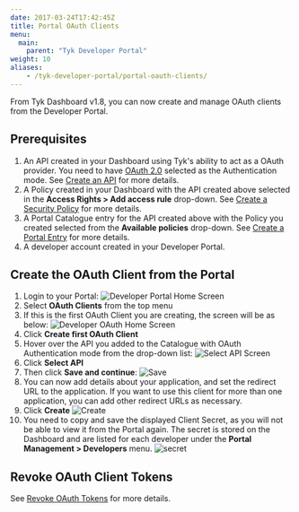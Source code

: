 ```yaml
---
date: 2017-03-24T17:42:45Z
title: Portal OAuth Clients
menu:
  main:
    parent: "Tyk Developer Portal"
weight: 10 
aliases:
    - /tyk-developer-portal/portal-oauth-clients/
---
```


From Tyk Dashboard v1.8, you can now create and manage OAuth clients from the Developer Portal.

## Prerequisites

1. An API created in your Dashboard using Tyk's ability to act as a OAuth provider. You need to have [OAuth 2.0](/docs/basic-config-and-security/security/authentication-authorization/oauth-2-0/#option-2---use-the-tyk-oauth-flow) selected as the Authentication mode. See [Create an API](/docs/getting-started/tutorials/create-api/) for more details. 
2. A Policy created in your Dashboard with the API created above selected in the **Access Rights > Add access rule** drop-down. See [Create a Security Policy](/docs/getting-started/tutorials/create-security-policy/) for more details.
3. A Portal Catalogue entry for the API created above with the Policy you created selected from the **Available policies** drop-down. See [Create a Portal Entry](/docs/getting-started/tutorials/create-portal-entry/) for more details.
4. A developer account created in your Developer Portal.

## Create the OAuth Client from the Portal

1. Login to your Portal:
    ![Developer Portal Home Screen](/docs/img/dashboard/portal-management/dev_portal_homev1.8.png)
2. Select **OAuth Clients** from the top menu
3. If this is the first OAuth Client you are creating, the screen will be as below:
    ![Developer OAuth Home Screen](/docs/img/dashboard/portal-management/portal_first-oauth_client.png)
4. Click **Create first OAuth Client**
5. Hover over the API you added to the Catalogue with OAuth Authentication mode from the drop-down list:
     ![Select API Screen](/docs/img/dashboard/portal-management/portal_oauth_select_api2.png)
6. Click **Select API**
7. Then click **Save and continue**:
    ![Save](/docs/img/dashboard/portal-management/portal_oauth_connected_api2.png)
8. You can now add details about your application, and set the redirect URL to the application. If you want to use this client for more than one application, you can add other redirect URLs as necessary.
9. Click **Create**
    ![Create](/docs/img/dashboard/portal-management/create_portal_oauth_client.png)
10. You need to copy and save the displayed Client Secret, as you will not be able to view it from the Portal again. The secret is stored on the Dashboard and are listed for each developer under the **Portal Management > Developers** menu.
    ![secret](/docs/img/dashboard/portal-management/oauth_client_secrets.png)


## Revoke OAuth Client Tokens

See [Revoke OAuth Tokens](/docs/basic-config-and-security/security/your-apis/oauth2.0/revoke-oauth-tokens) for more details.
